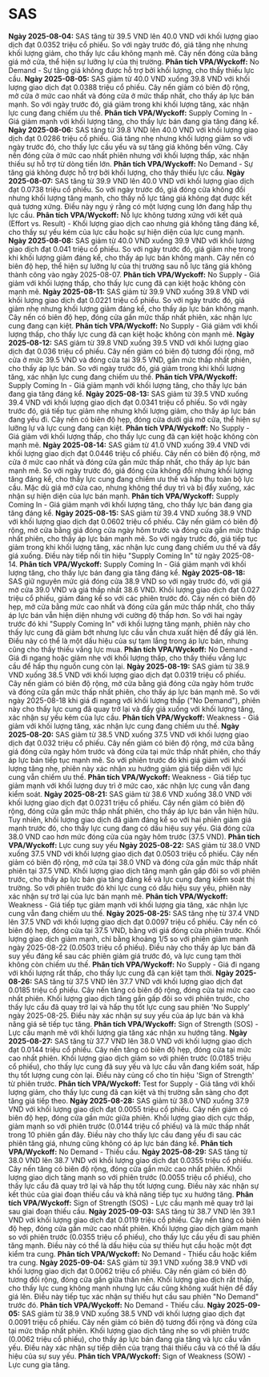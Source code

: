 # SAS

**Ngày 2025-08-04:** SAS tăng từ 39.5 VND lên 40.0 VND với khối lượng giao dịch đạt 0.0352 triệu cổ phiếu. So với ngày trước đó, giá tăng nhẹ nhưng khối lượng giảm, cho thấy lực cầu không mạnh mẽ. Cây nến đóng cửa bằng giá mở cửa, thể hiện sự lưỡng lự của thị trường. **Phân tích VPA/Wyckoff:** No Demand - Sự tăng giá không được hỗ trợ bởi khối lượng, cho thấy thiếu lực cầu.
**Ngày 2025-08-05:** SAS giảm từ 40.0 VND xuống 39.8 VND với khối lượng giao dịch đạt 0.0388 triệu cổ phiếu. Cây nến giảm có biên độ rộng, mở cửa ở mức cao nhất và đóng cửa ở mức thấp nhất, cho thấy áp lực bán mạnh. So với ngày trước đó, giá giảm trong khi khối lượng tăng, xác nhận lực cung đang chiếm ưu thế. **Phân tích VPA/Wyckoff:** Supply Coming In - Giá giảm mạnh với khối lượng tăng, cho thấy lực bán đang gia tăng đáng kể.
**Ngày 2025-08-06:** SAS tăng từ 39.8 VND lên 40.0 VND với khối lượng giao dịch đạt 0.0286 triệu cổ phiếu. Giá tăng nhẹ nhưng khối lượng giảm so với ngày trước đó, cho thấy lực cầu yếu và sự tăng giá không bền vững. Cây nến đóng cửa ở mức cao nhất phiên nhưng với khối lượng thấp, xác nhận thiếu sự hỗ trợ từ dòng tiền lớn. **Phân tích VPA/Wyckoff:** No Demand - Sự tăng giá không được hỗ trợ bởi khối lượng, cho thấy thiếu lực cầu.
**Ngày 2025-08-07:** SAS tăng từ 39.9 VND lên 40.0 VND với khối lượng giao dịch đạt 0.0738 triệu cổ phiếu. So với ngày trước đó, giá đóng cửa không đổi nhưng khối lượng tăng mạnh, cho thấy nỗ lực tăng giá không đạt được kết quả tương xứng. Điều này ngụ ý rằng có một lượng cung lớn đang hấp thụ lực cầu. **Phân tích VPA/Wyckoff:** Nỗ lực không tương xứng với kết quả (Effort vs. Result) - Khối lượng giao dịch cao nhưng giá không tăng đáng kể, cho thấy sự yếu kém của lực cầu hoặc sự hiện diện của lực cung mạnh.
**Ngày 2025-08-08:** SAS giảm từ 40.0 VND xuống 39.9 VND với khối lượng giao dịch đạt 0.041 triệu cổ phiếu. So với ngày trước đó, giá giảm nhẹ trong khi khối lượng giảm đáng kể, cho thấy áp lực bán không mạnh. Cây nến có biên độ hẹp, thể hiện sự lưỡng lự của thị trường sau nỗ lực tăng giá không thành công vào ngày 2025-08-07. **Phân tích VPA/Wyckoff:** No Supply - Giá giảm với khối lượng thấp, cho thấy lực cung đã cạn kiệt hoặc không còn mạnh mẽ.
**Ngày 2025-08-11:** SAS giảm từ 39.9 VND xuống 39.8 VND với khối lượng giao dịch đạt 0.0221 triệu cổ phiếu. So với ngày trước đó, giá giảm nhẹ nhưng khối lượng giảm đáng kể, cho thấy áp lực bán không mạnh. Cây nến có biên độ hẹp, đóng cửa gần mức thấp nhất phiên, xác nhận lực cung đang cạn kiệt. **Phân tích VPA/Wyckoff:** No Supply - Giá giảm với khối lượng thấp, cho thấy lực cung đã cạn kiệt hoặc không còn mạnh mẽ.
**Ngày 2025-08-12:** SAS giảm từ 39.8 VND xuống 39.5 VND với khối lượng giao dịch đạt 0.036 triệu cổ phiếu. Cây nến giảm có biên độ tương đối rộng, mở cửa ở mức 39.5 VND và đóng cửa tại 39.5 VND, gần mức thấp nhất phiên, cho thấy áp lực bán. So với ngày trước đó, giá giảm trong khi khối lượng tăng, xác nhận lực cung đang chiếm ưu thế. **Phân tích VPA/Wyckoff:** Supply Coming In - Giá giảm mạnh với khối lượng tăng, cho thấy lực bán đang gia tăng đáng kể.
**Ngày 2025-08-13:** SAS giảm từ 39.5 VND xuống 39.4 VND với khối lượng giao dịch đạt 0.0341 triệu cổ phiếu. So với ngày trước đó, giá tiếp tục giảm nhẹ nhưng khối lượng giảm, cho thấy áp lực bán đang yếu đi. Cây nến có biên độ hẹp, đóng cửa dưới giá mở cửa, thể hiện sự lưỡng lự và lực cung đang cạn kiệt. **Phân tích VPA/Wyckoff:** No Supply - Giá giảm với khối lượng thấp, cho thấy lực cung đã cạn kiệt hoặc không còn mạnh mẽ.
**Ngày 2025-08-14:** SAS giảm từ 41.0 VND xuống 39.4 VND với khối lượng giao dịch đạt 0.0446 triệu cổ phiếu. Cây nến có biên độ rộng, mở cửa ở mức cao nhất và đóng cửa gần mức thấp nhất, cho thấy áp lực bán mạnh mẽ. So với ngày trước đó, giá đóng cửa không đổi nhưng khối lượng tăng đáng kể, cho thấy lực cung đang chiếm ưu thế và hấp thụ toàn bộ lực cầu. Mặc dù giá mở cửa cao, nhưng không thể duy trì và bị đẩy xuống, xác nhận sự hiện diện của lực bán mạnh. **Phân tích VPA/Wyckoff:** Supply Coming In - Giá giảm mạnh với khối lượng tăng, cho thấy lực bán đang gia tăng đáng kể.
**Ngày 2025-08-15:** SAS giảm từ 39.4 VND xuống 38.9 VND với khối lượng giao dịch đạt 0.0602 triệu cổ phiếu. Cây nến giảm có biên độ rộng, mở cửa bằng giá đóng cửa ngày hôm trước và đóng cửa gần mức thấp nhất phiên, cho thấy áp lực bán mạnh mẽ. So với ngày trước đó, giá tiếp tục giảm trong khi khối lượng tăng, xác nhận lực cung đang chiếm ưu thế và đẩy giá xuống. Điều này tiếp nối tín hiệu "Supply Coming In" từ ngày 2025-08-14. **Phân tích VPA/Wyckoff:** Supply Coming In - Giá giảm mạnh với khối lượng tăng, cho thấy lực bán đang gia tăng đáng kể.
**Ngày 2025-08-18:** SAS giữ nguyên mức giá đóng cửa 38.9 VND so với ngày trước đó, với giá mở cửa 39.0 VND và giá thấp nhất 38.6 VND. Khối lượng giao dịch đạt 0.027 triệu cổ phiếu, giảm đáng kể so với các phiên trước đó. Cây nến có biên độ hẹp, mở cửa bằng mức cao nhất và đóng cửa gần mức thấp nhất, cho thấy áp lực bán vẫn hiện diện nhưng với cường độ thấp hơn. So với hai ngày trước đó khi "Supply Coming In" với khối lượng tăng mạnh, phiên này cho thấy lực cung đã giảm bớt nhưng lực cầu vẫn chưa xuất hiện để đẩy giá lên. Điều này có thể là một dấu hiệu của sự tạm lắng trong áp lực bán, nhưng cũng cho thấy thiếu vắng lực mua. **Phân tích VPA/Wyckoff:** No Demand - Giá đi ngang hoặc giảm nhẹ với khối lượng thấp, cho thấy thiếu vắng lực cầu để hấp thụ nguồn cung còn lại.
**Ngày 2025-08-19:** SAS giảm từ 38.9 VND xuống 38.5 VND với khối lượng giao dịch đạt 0.0319 triệu cổ phiếu. Cây nến giảm có biên độ rộng, mở cửa bằng giá đóng cửa ngày hôm trước và đóng cửa gần mức thấp nhất phiên, cho thấy áp lực bán mạnh mẽ. So với ngày 2025-08-18 khi giá đi ngang với khối lượng thấp ("No Demand"), phiên này cho thấy lực cung đã quay trở lại và đẩy giá xuống với khối lượng tăng, xác nhận sự yếu kém của lực cầu. **Phân tích VPA/Wyckoff:** Weakness - Giá giảm với khối lượng tăng, xác nhận lực cung đang chiếm ưu thế.
**Ngày 2025-08-20:** SAS giảm từ 38.5 VND xuống 37.5 VND với khối lượng giao dịch đạt 0.032 triệu cổ phiếu. Cây nến giảm có biên độ rộng, mở cửa bằng giá đóng cửa ngày hôm trước và đóng cửa tại mức thấp nhất phiên, cho thấy áp lực bán tiếp tục mạnh mẽ. So với phiên trước đó khi giá giảm với khối lượng tăng nhẹ, phiên này xác nhận xu hướng giảm giá tiếp diễn với lực cung vẫn chiếm ưu thế. **Phân tích VPA/Wyckoff:** Weakness - Giá tiếp tục giảm mạnh với khối lượng duy trì ở mức cao, xác nhận lực cung vẫn đang kiểm soát.
**Ngày 2025-08-21:** SAS giảm từ 38.6 VND xuống 38.0 VND với khối lượng giao dịch đạt 0.0231 triệu cổ phiếu. Cây nến giảm có biên độ rộng, đóng cửa gần mức thấp nhất phiên, cho thấy áp lực bán vẫn hiện hữu. Tuy nhiên, khối lượng giao dịch đã giảm đáng kể so với hai phiên giảm giá mạnh trước đó, cho thấy lực cung đang có dấu hiệu suy yếu. Giá đóng cửa 38.0 VND cao hơn mức đóng cửa của ngày hôm trước (37.5 VND). **Phân tích VPA/Wyckoff:** Lực cung suy yếu
**Ngày 2025-08-22:** SAS giảm từ 38.0 VND xuống 37.5 VND với khối lượng giao dịch đạt 0.0503 triệu cổ phiếu. Cây nến giảm có biên độ rộng, mở cửa tại 38.0 VND và đóng cửa gần mức thấp nhất phiên tại 37.5 VND. Khối lượng giao dịch tăng mạnh gần gấp đôi so với phiên trước, cho thấy áp lực bán gia tăng đáng kể và lực cung đang kiểm soát thị trường. So với phiên trước đó khi lực cung có dấu hiệu suy yếu, phiên này xác nhận sự trở lại của lực bán mạnh mẽ. **Phân tích VPA/Wyckoff:** Weakness - Giá tiếp tục giảm mạnh với khối lượng gia tăng, xác nhận lực cung vẫn đang chiếm ưu thế.
**Ngày 2025-08-25:** SAS tăng nhẹ từ 37.4 VND lên 37.5 VND với khối lượng giao dịch đạt 0.0097 triệu cổ phiếu. Cây nến có biên độ hẹp, đóng cửa tại 37.5 VND, bằng với giá đóng cửa phiên trước. Khối lượng giao dịch giảm mạnh, chỉ bằng khoảng 1/5 so với phiên giảm mạnh ngày 2025-08-22 (0.0503 triệu cổ phiếu). Điều này cho thấy áp lực bán đã suy yếu đáng kể sau các phiên giảm giá trước đó, và lực cung tạm thời không còn chiếm ưu thế. **Phân tích VPA/Wyckoff:** No Supply - Giá đi ngang với khối lượng rất thấp, cho thấy lực cung đã cạn kiệt tạm thời.
**Ngày 2025-08-26:** SAS tăng từ 37.5 VND lên 37.7 VND với khối lượng giao dịch đạt 0.0185 triệu cổ phiếu. Cây nến tăng có biên độ rộng, đóng cửa tại mức cao nhất phiên. Khối lượng giao dịch tăng gần gấp đôi so với phiên trước, cho thấy lực cầu đã quay trở lại và hấp thụ tốt lực cung sau phiên 'No Supply' ngày 2025-08-25. Điều này xác nhận sự suy yếu của áp lực bán và khả năng giá sẽ tiếp tục tăng. **Phân tích VPA/Wyckoff:** Sign of Strength (SOS) - Lực cầu mạnh mẽ với khối lượng gia tăng xác nhận xu hướng tăng.
**Ngày 2025-08-27:** SAS tăng từ 37.7 VND lên 38.0 VND với khối lượng giao dịch đạt 0.0144 triệu cổ phiếu. Cây nến tăng có biên độ hẹp, đóng cửa tại mức cao nhất phiên. Khối lượng giao dịch giảm so với phiên trước (0.0185 triệu cổ phiếu), cho thấy lực cung đã suy yếu và lực cầu vẫn đang kiểm soát, hấp thụ tốt lượng cung còn lại. Điều này củng cố cho tín hiệu 'Sign of Strength' từ phiên trước. **Phân tích VPA/Wyckoff:** Test for Supply - Giá tăng với khối lượng giảm, cho thấy lực cung đã cạn kiệt và thị trường sẵn sàng cho đợt tăng giá tiếp theo.
**Ngày 2025-08-28:** SAS giảm từ 38.0 VND xuống 37.9 VND với khối lượng giao dịch đạt 0.0055 triệu cổ phiếu. Cây nến giảm có biên độ hẹp, đóng cửa gần mức giữa phiên. Khối lượng giao dịch cực thấp, giảm mạnh so với phiên trước (0.0144 triệu cổ phiếu) và là mức thấp nhất trong 10 phiên gần đây. Điều này cho thấy lực cầu đang yếu đi sau các phiên tăng giá, nhưng cũng không có áp lực bán đáng kể. **Phân tích VPA/Wyckoff:** No Demand - Thiếu cầu.
**Ngày 2025-08-29:** SAS tăng từ 38.0 VND lên 38.7 VND với khối lượng giao dịch đạt 0.0355 triệu cổ phiếu. Cây nến tăng có biên độ rộng, đóng cửa gần mức cao nhất phiên. Khối lượng giao dịch tăng mạnh so với phiên trước (0.0055 triệu cổ phiếu), cho thấy lực cầu đã quay trở lại và hấp thụ tốt lượng cung. Điều này xác nhận sự kết thúc của giai đoạn thiếu cầu và khả năng tiếp tục xu hướng tăng. **Phân tích VPA/Wyckoff:** Sign of Strength (SOS) - Lực cầu mạnh mẽ quay trở lại sau giai đoạn thiếu cầu.
**Ngày 2025-09-03:** SAS tăng từ 38.7 VND lên 39.1 VND với khối lượng giao dịch đạt 0.0119 triệu cổ phiếu. Cây nến tăng có biên độ hẹp, đóng cửa gần mức cao nhất phiên. Khối lượng giao dịch giảm mạnh so với phiên trước (0.0355 triệu cổ phiếu), cho thấy lực cầu yếu đi sau phiên tăng mạnh. Điều này có thể là dấu hiệu của sự thiếu hụt cầu hoặc một đợt kiểm tra cung. **Phân tích VPA/Wyckoff:** No Demand - Thiếu cầu hoặc kiểm tra cung.
**Ngày 2025-09-04:** SAS giảm từ 39.1 VND xuống 38.9 VND với khối lượng giao dịch đạt 0.0062 triệu cổ phiếu. Cây nến giảm có biên độ tương đối rộng, đóng cửa gần giữa thân nến. Khối lượng giao dịch rất thấp, cho thấy lực cung không mạnh nhưng lực cầu cũng không xuất hiện để đẩy giá lên. Điều này tiếp tục xác nhận sự thiếu hụt cầu sau phiên "No Demand" trước đó. **Phân tích VPA/Wyckoff:** No Demand - Thiếu cầu.
**Ngày 2025-09-05:** SAS giảm từ 38.9 VND xuống 38.5 VND với khối lượng giao dịch đạt 0.0091 triệu cổ phiếu. Cây nến giảm có biên độ tương đối rộng và đóng cửa tại mức thấp nhất phiên. Khối lượng giao dịch tăng nhẹ so với phiên trước (0.0062 triệu cổ phiếu), cho thấy áp lực bán đang gia tăng và lực cầu vẫn yếu. Điều này xác nhận sự tiếp diễn của trạng thái thiếu cầu và có thể là dấu hiệu của sự suy yếu. **Phân tích VPA/Wyckoff:** Sign of Weakness (SOW) - Lực cung gia tăng.
